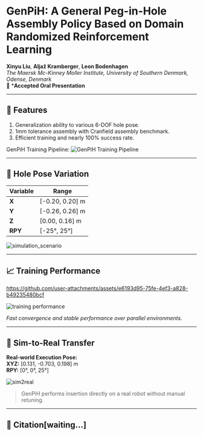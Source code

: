 # GenPiH: A General Peg-in-Hole Assembly Policy Based on Domain Randomized Reinforcement Learning

**Xinyu Liu**, **Aljaž Kramberger**, **Leon Bodenhagen**  
*The Maersk Mc-Kinney Moller Institute, University of Southern Denmark, Odense, Denmark*  
📍 ***Accepted Oral Presentation**

---

## 🧩 Features

1. Generalization ability to various 6-DOF hole pose.
2. 1mm tolerance assembly with Cranfield assembly benchmark.
3. Efficient training and nearly 100% success rate.

GenPiH Training Pipeline:
![GenPiH Training Pipeline](https://github.com/user-attachments/assets/afec79b5-856f-40a1-b944-4241a4c056a0)

---

## 🔄 Hole Pose Variation

| Variable | Range               |
|----------|---------------------|
| **X**    | \[-0.20, 0.20\] m   |
| **Y**    | \[-0.26, 0.26\] m   |
| **Z**    | \[0.00, 0.16\] m    |
| **RPY**  | \[-25°, 25°\]       |

![simulation_scenario](https://github.com/user-attachments/assets/6c2b165f-0cb2-4f29-bd0c-d27510ede56c)

---

## 📈 Training Performance

https://github.com/user-attachments/assets/e6193d95-75fe-4ef3-a828-b49235480bcf

![training performance](https://github.com/user-attachments/assets/1cac5868-0c91-4885-b4bd-e72ddb1efa42)

*Fast convergence and stable performance over parallel environments.*

---

## 🤖 Sim-to-Real Transfer

**Real-world Execution Pose:**  
**XYZ:** [0.131, -0.703, 0.198] m  
**RPY:** [0°, 0°, 25°]

![sim2real](https://github.com/user-attachments/assets/1ba56528-c9b1-49d8-b478-9257c4e5b645)

> GenPiH performs insertion directly on a real robot without manual retuning.

---

## 📄 Citation[waiting...]

